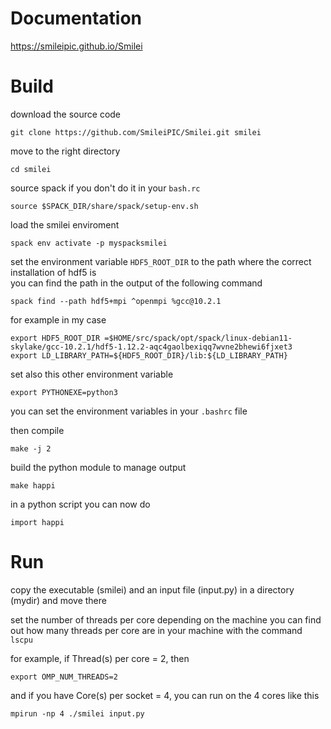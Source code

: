 # Documentation
https://smileipic.github.io/Smilei

# Build 
download the source code
```
git clone https://github.com/SmileiPIC/Smilei.git smilei
```

move to the right directory
```
cd smilei
``` 

source spack if you don't do it in your `bash.rc` 
```
source $SPACK_DIR/share/spack/setup-env.sh
```

load the smilei enviroment 
```
spack env activate -p myspacksmilei
```

set the environment variable `HDF5_ROOT_DIR` to the path where the correct installation of hdf5 is  
you can find the path in the output of the following command 
```
spack find --path hdf5+mpi ^openmpi %gcc@10.2.1
```
for example in my case
```
export HDF5_ROOT_DIR =$HOME/src/spack/opt/spack/linux-debian11-skylake/gcc-10.2.1/hdf5-1.12.2-aqc4gaolbexiqq7wvne2bhewi6fjxet3
export LD_LIBRARY_PATH=${HDF5_ROOT_DIR}/lib:${LD_LIBRARY_PATH}
```

set also this other environment variable 
```
export PYTHONEXE=python3
``` 

you can set the environment variables in your `.bashrc` file

then compile
```
make -j 2
``` 

build the python module to manage output 
```
make happi
```

in a python script you can now do
```
import happi
```

# Run 
copy the executable (smilei) and an input file (input.py) in a directory (mydir) and move there 

set the number of threads per core depending on the machine 
you can find out how many threads per core are in your machine with the command `lscpu`

for example, if Thread(s) per core = 2, then
```
export OMP_NUM_THREADS=2
```

and if you have Core(s) per socket = 4, you can run on the 4 cores like this  
```
mpirun -np 4 ./smilei input.py
```